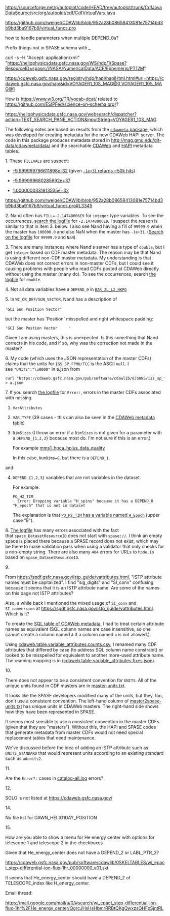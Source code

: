 https://sourceforge.net/p/autoplot/code/HEAD/tree/autoplot/trunk/CdfJavaDataSource/src/org/autoplot/cdf/CdfVirtualVars.java

https://github.com/rweigel/CDAWlib/blob/952a28b08658413081e75714bd3b9bd3ba9167b9/virtual_funcs.pro

how to handle parameters when multiple DEPEND_0s?

Prefix things not in SPASE schema with _

curl -s -H "Accept: application/xml" "https://heliophysicsdata.gsfc.nasa.gov/WS/hdp/1/Spase?ResourceID=spase://NASA/NumericalData/ACE/Ephemeris/PT12M"

https://cdaweb.gsfc.nasa.gov/registry/hdp/hapi/hapiHtml.html#url=https://cdaweb.gsfc.nasa.gov/hapi&id=VOYAGER1_10S_MAG@0,VOYAGER1_10S_MAG@1

How is https://www.w3.org/TR/vocab-dcat/ related to https://github.com/ESIPFed/science-on-schema.org/?

https://heliophysicsdata.gsfc.nasa.gov/websearch/dispatcher?action=TEXT_SEARCH_PANE_ACTION&inputString=VOYAGER1_10S_MAG

The following notes are based on results from the [`cdawmeta` package](https://github.com/rweigel/cdawmeta/), which was developed for creating metadata for the new CDAWeb HAPI server. The code in this package produces metadata stored in http://mag.gmu.edu/git-data/cdawmeta/data/ and the searchable [CDAWeb](https://hapi-server.org/meta/cdaweb/) and [HAPI](https://hapi-server.org/meta/hapi/) metadata tables.

1\. These `FILLVALs` are suspect:

* [-9.999999796611898e-32](https://hapi-server.org/meta/cdaweb/#FILLVAL=-9.999999796611898e-32) (given [`-1e+31` returns ~50k hits](https://hapi-server.org/meta/cdaweb/#FILLVAL=-1e%2b31))

* [-9.999999680285692e+37](https://hapi-server.org/meta/cdaweb/#FILLVAL=-9.999999680285692e%2b37)

* [1.0000000331813535e+32](https://hapi-server.org/meta/cdaweb/#FILLVAL=1.0000000331813535e%2b32)

https://github.com/rweigel/CDAWlib/blob/952a28b08658413081e75714bd3b9bd3ba9167b9/virtual_funcs.pro#L3345

2\. Nand often has `FILL=-2.14748006E9` for `integer` type variables. To see the occurrences, [search the logfile](http://mag.gmu.edu/git-data/cdawmeta/data/hapi/compare.log) for `-2.14748006E9`. I suspect the reason is similar to that in item 3. below. I also see Nand having a fill of `99999.9` when the master has `100000.0` and also NaN when the master has `-1e+31`. ([Search on the logfile](http://mag.gmu.edu/git-data/cdawmeta/data/hapi/compare.log) for `99999.9` and `NaN`).


3\. There are many instances where Nand's server has a type of `double`, but I get `integer` based on CDF master metadata. The reason may be that Nand is using different non-CDF master metadata. My understanding is that CDAWeb does not correct errors in non-master CDFs, but I could see it causing problems with people who read CDFs posted at CDAWeb directly without using the master (many do). To see the occurrences, search [the logfile](http://mag.gmu.edu/git-data/cdawmeta/data/hapi/compare.log) for `double`.


4\. Not all data variables have a `DEPEND_0` in [`BAR_2L_L2_HKPG`](https://hapi-server.org/meta/cdaweb/#datasetID=BAR_2L_L2_HKPG)


5\. In `WI_OR_DEF/SUN_VECTOR`, Nand has a description of

`'GCI Sun Position Vector'  ` 

but the master has 'Position' misspelled and right whitespace padding:

`'GCI Sun Postion Vector     '`

Given I am using masters, this is unexpected. Is this something that Nand corrects in his code, and if so, why was the correction not made in the master?

6\. My code (which uses the JSON representation of the master CDFs) claims that the units for `ISS_SP_FPMU/TCC` is the ASCII `null`. I see `"UNITS":"\u0000"` in a.json from

```
curl "https://cdaweb.gsfc.nasa.gov/pub/software/cdawlib/0JSONS/iss_sp_fpmu_00000000_v01.json" > a.json
```

7\. If you search [the logfile](http://mag.gmu.edu/git-data/cdawmeta/data/hapi/catalog-all.log) for `Error:`, errors in the master CDFs associated with missing

1. `VarAttributes`

2. `VAR_TYPE` (39 cases - this can also be seen in the [CDAWeb metadata table](https://hapi-server.org/meta/cdaweb/#VAR_TYPE=''))

3. `DimSizes` (I throw an error if a `DimSizes` is not given for a parameter with a `DEPEND_{1,2,3}` because most do. I'm not sure if this is an error.)

   For example [mms1_hpca_hplus_data_quality](https://hapi-server.org/meta/cdaweb/#VariableName=mms1_hpca_hplus_data_quality)

   In this case, `NumDims=0`, but there is a `DEPEND_1`.

and

4. `DEPEND_{1,2,3}` variables that are not variables in the dataset.

    For example:

    ```
    PO_H2_TIM
      Error: Dropping variable "H_spins" because it has a DEPEND_0 "H_epoch" that is not in dataset
    ```

   The explanation is that [`PO_H2_TIM` has a variable named `H_Epoch`](https://hapi-server.org/meta/cdaweb/#datasetID=PO_H2_TIM) (upper case "E").


8\. [The logfile](http://mag.gmu.edu/git-data/cdawmeta/data/cdaweb.errors.log) has many errors associated with the fact that `spase_DatasetResourceID` does not start with `spase://`. I think an empty space is placed there because a SPASE record does not exist, which may be there to make validation pass when using a validator that only checks for a non-empty string. There are also many `404` errors for URLs to `hpde.io` based on `spase_DatasetResourceID`.

9\.

From https://spdf.gsfc.nasa.gov/istp_guide/vattributes.html, "ISTP attribute names must be capitalized". I find "sig_digits" and "SI_conv" confusing because it seems that it is an ISTP attribute name. Are some of the names on this page not ISTP attributes?

Also, a while back I mentioned the mixed usage of `SI_conv` and `SI_conversion` at https://spdf.gsfc.nasa.gov/istp_guide/vattributes.html. Which is it?

To create the [SQL table of CDAWeb metadata](https://hapi-server.org/meta/cdaweb/), I had to treat certain attribute names as equivalent (SQL column names are case insensitive, so one cannot create a column named `A` if a column named `a` is not allowed.).

Using [cdaweb.table.variable_attributes.counts.csv](https://github.com/rweigel/cdawmeta/blob/main/table/report/cdaweb.table.variable_attributes.counts.csv), I renamed many CDF attributes that differed by case (to address SQL column name constraint) or looked to be misspelled for equivalent to another more-used attribute name. The reaming mapping is in ([cdaweb.table.variable_attributes.fixes.json](https://github.com/rweigel/cdawmeta/blob/main/table/cdaweb.table.variable_attributes.fixes.json)).

10\.

There does not appear to be a consistent convention for `UNITS`. All of the unique units found in CDF masters are in [master-units.txt](https://github.com/rweigel/cdawmeta/blob/main/spase/master-units.txt).

It looks like the SPASE developers modified many of the units, but they, too, don't use a consistent convention. The left-hand column of [master2spase-units.txt](https://github.com/rweigel/cdawmeta/blob/main/spase/master2spase-units.txt) has unique units in CDAWeb masters. The right-hand side shows how they have been represented in SPASE.

It seems most sensible to use a consistent convention in the master CDFs (given that they are "masters"). Without this, the HAPI and SPASE codes that generate metadata from master CDFs would not need special replacement tables that need maintenance.

We've discussed before the idea of adding an ISTP attribute such as `UNITS_STANDARD` that would represent units according to an existing standard such as `udunits2`.

11\.

Are the `Error?:` cases in [catalog-all.log](http://mag.gmu.edu/git-data/cdawmeta/data/hapi/catalog-all.log) errors?

12\.

SOLO is not listed at https://cdaweb.gsfc.nasa.gov/

14\.

No file list for DAWN_HELIO1DAY_POSITION

15\.

How are you able to show a menu for He energy center with options for telescope 1 and telescope 2 in the checkboxes

Given that He_energy_center does not have a DEPEND_2 or LABL_PTR_2?

https://cdaweb.gsfc.nasa.gov/pub/software/cdawlib/0SKELTABLES/wi_epact_step-differential-ion-flux-1hr_00000000_v01.skt

It seems that He_energy_center should have a DEPEND_2 of TELESCOPE_index like H_energy_center.

Email thread:

https://mail.google.com/mail/u/0/#search/wi_epact_step-differential-ion-flux-1hr%2FHe_energy_center/QgrcJHsHsHbmrRRBtQKgQwxzsQHFxSjntRL
